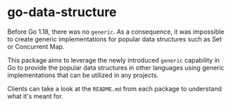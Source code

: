 # go-data-structure

Before Go 1.18, there was no `generic`. As a consequence, it was impossible to create generic implementations for popular
data structures such as Set or Concurrent Map.

This package aims to leverage the newly introduced `generic` capability in Go to provide the popular data structures
in other languages using generic implementations that can be utilized in any projects.

Clients can take a look at the `README.md` from each package to understand what it's meant for.